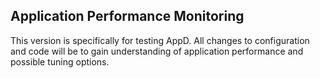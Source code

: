 ## Application Performance Monitoring
This version is specifically for testing AppD.  All changes to configuration and code will be to gain understanding of application performance and possible tuning options.